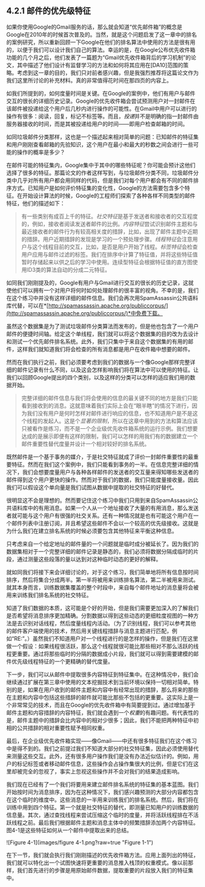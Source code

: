 ## 4.2.1 邮件的优先级特征
如果你使用Google的Gmail服务的话，那么就会知道“优先邮件箱”的概念是Google在2010年的时候首次普及的。当然，就是这个问题启发了这一章中的排名的案例研究，所以重新回顾一下Google在他们的排名算法中使用的方法是很有用的，以便于我们可以设计我们自己的算法。幸运的是，在Google公布优先收件箱功能的几个月之后，他们发表了一篇题为“Gmail优先收件箱背后的学习机制”的论文，其中描述了他们设计有监督学习的方法和如何将其应用在[DA10]范围的策略。考虑到这一章的目的，我们只对前者感兴趣，但是我强烈推荐将这篇论文作为我们这里所讨论的补充材料。真的非常值得花时间在那四页的内容上。  

如我们所提到的，如何度量时间是关键。在Google的案例中，他们有用户与邮件交互的很长的详细历史记录。Google的优先收件箱会尝试预测用户对一封邮件在该邮件被投递给这个用户后几秒内进行操作的可能性。在Gmail中用户可以进行的操作有很多：阅读，回复，标记不标签等。而且，*投递*并不是明确的指一封邮件由服务器接收的时间，而是其被投递给用户的时间——即用户检查邮箱的时间。  

如同垃圾邮件分类那样，这也是一个描述起来相对简单的问题：已知邮件的特征集和用户刚刚查看邮箱的先验知识，这个用户在最小和最大的秒数之间会进行一些可能的操作的概率是多少？  

在邮件可能的特征集内，Google集中于其中的哪些特征呢？你可能会预计这他们选择了很多的特征。那篇论文的作者这样写到，与垃圾邮件分类不同，垃圾邮件分类中几乎对所有用户都会用同样的代码，但是我们对每个用户都会有不同的邮件排序方式。已知用户是如何评价特征集的变化性，Google的方法需要包含多个特征。在开始设计算法的时候，Google的工程师们探索了各种各样不同类型的邮件特征，他们的描述如下：  

> 有一些类别有成百上千的特征。*社交特征*是基于发送者和接收者的交互程度的，例如，接收者阅读发送者邮件的比例。*内容特征*尝试识别邮件主题和与最近接收者的邮件行为有较高相关度的措辞，比如，出现了邮件主题中近期的措辞。用户近期措辞的发现是学习的一个预处理步骤。*线程特征*会注意用户与这个线程目前的交互，比如，是否是用户开始了线程。*标签特征*会检查用户应用与邮件过滤的标签。我们在排序中计算了特征值，并将这些特征值暂时存储起来以供之后的学习中使用。连续型特征会根据特征值的直方图使用ID3类的算法自动的分成二元特征。  

如同我们刚刚提及的，Google有用户与Gmail进行交互的很长的历史记录，这就使他们可以拥有一个对用户将何时如何处理邮件的很丰富的视角。不幸的是，我们在这个练习中并没有这样详细的邮件信息。我们会再次用SpamAssassin公共语料库代替，可以在*[http://spamassassin.apache.org/publiccorpus/](http://spamassassin.apache.org/publiccorpus/)*中免费下载。  

虽然这个数据集是为了测试垃圾邮件分类算法而发布的，但是他也包含了一个用户邮件的便捷时间轴。给定这个单线程，我们就可以将这个数据集的目的改为去设计和测试一个优先邮件排名系统。此外，我们只集中于来自这个数据集的有用的邮件，这样我们就知道我们将会检查的所有消息都是用户在收件箱中想要的邮件。  

然而在我们执行之前，我们必须要考虑到我们的数据与一个像Google那样完整详细的邮件记录有什么不同，以及这会怎样影响我们将在算法中可以使用的特征。让我们以回顾Google提出的四个类别，以及这样的分类可以怎样的适应我们用的数据开始。  

> 完整详细的邮件信息与我们将会使用的信息的最关键不同的地方是我们只能看到接收到的消息。这就意味着我们实际上会在“眼半瞎”的情况下进行，因为我们没有用户是何时怎样对邮件进行响应的信息，也不知道用户是不是这个线程的发起人。这是个*显著的限制*，所以在这章中用到的方法和算法应该只被看作是练习，而不是一个企业级优先收件箱系统的运行示例。我们想要达成的是展示即便有这样的限制，我们可以怎样的用我们有的数据建立一个邮件重要性替代度量并设计一个相对较好的排名系统。  

既然邮件是一个基于事务的媒介，于是社交特征就成了评价一封邮件重要性的最重要特征。然而在我们这个案例中，我们只能看到事务的一半。在信息完整详细的情况下，我们会想要度量用户与各种各样邮件的发送者的交互量来得知哪些发送者的邮件得到这个用户更快的操作。然而对于我们的数据，我们只能度量接收量。因此我们可以假设这个单向量是我们试图从数据中提取的社交特征的好替代。  

很明显这不会是理想的。然而要记住这个练习中我们只用到来自SpamAssassin公共语料库中的有用消息。如果一个人从一个地址接收了大量的有用消息，那么发送者就可能与这个用户有很强的社交关系。还有一种情况就是也有可能这个用户在一个邮件列表中注册订阅，并且希望这些邮件不会以一个较高的优先级接收。这就是为什么我们在建立排名系统的时候必须要包含其他特征来平衡这种信息。  

只考虑来自一个给定地址的邮件量的一个问题就是临时成分被延长了。因为我们的数据集相对于一个完整详细的邮件记录是静态的，我们必须将数据分隔成临时的片段，通过测量这些段落的量以达到对这种临时动态的更好的解释。  

就如同我们将接下来会详细讨论的，对于这个练习，我们简单地将所有信息按时间排序，然后将集合分成两半。第一半将被用来训练排名算法，第二半被用来测试。就其本身而言，训练数据集覆盖的整个时段中，来自每个邮件地址的消息量将会被用来训练我们排名系统的社交特征。  

知道了我们数据的本质，这可能是个好的开始，但是我们需要更加深入的了解我们是否希望将消息排序更加精确。分割数据以得到这些动态的更细粒度视图的一种方法是去识别对话线程，然后度量线程内活动。（为了识别线程，我们可以参考其他的邮件客户端使用的技术，然后用关键线程措辞与消息主题进行匹配，例如“RE:”。）虽然我们不知道用户对一个线程进行的是怎样的操作，但是我们在这里做一个假设：如果线程很活跃，那么这个线程就很可能比那些相对不那么活跃的线程更重要。通过将那些临时的分隔的数据成小片段，我们就可以得到需要建模的邮件优先级线程特征的一个更精确的替代度量。  

下一步，我们可以从邮件中提取很多内容特征到特征集中。在这种情况中，我们会继续通过扩展在第三章中使用的文本挖掘技术到当前环境以保持一切相对简单。特别的是，如果在用户收到的邮件主题和内容中有经常出现的措辞，那么将来的那些在主题和内容中包括这些措辞的邮件就可能比那些不包括的更重要。这实际上是一个非常常见的技术，而且在Google的优先收件箱中有简要提到过。通过增加基于邮件主题和内容措辞的内容特征，我们就会遇到一个*权重*的有趣问题。有代表性的是，邮件主题中的措辞会比内容中的相对少很多；因此，我们不能把两种特征中初相的公共措辞的相对重要性赋予相同权重。  

最后，在企业级优先收件箱实现——像Gmail——中还有很多特征我们在这个练习中是得不到的。我们之前提过我们不知道大部分的社交特征集，因此必须使用替代来测量这些交互。此外，还有很多用户操作我们是没有办法近似估计的。例如，用户的标记标签或者移动邮件信息，这些操作会占操作集很大的比例，但是它们在这里却被完全的忽视了，事实上忽视这些操作并不会对我们的结果造成影响。  

我们现在已经有了一个我们将要用来建立邮件排名系统的特征集的基本蓝图。我们开始按时间为消息排序，因为在这种情况下，我们感兴趣预测的大部分内容都包含在这个临时的维度中。这些消息的一半用来训练我们的排名系统。然后，我们将在训练中用到四个特征。第一个就是社交特征的替代，即测量已知用户的训练数据的信息量。其次，通过查找线程来尝试压缩这个临时的度量，并将活跃线程排在不活跃线程之前。最后我们根据邮件主题和消息主体中的频繁措辞添加两个内容特征。图4-1是这些特征如何从一个邮件中提取出来的总结。

![Figure 4-1](images/figure 4-1.png?raw=true "Figure 1-1")  

在下一节，我们就会执行我们刚刚描述的优先收件箱方法。应用上面列出的特征，我们就可以特化出一个试图快速将更重要的消息推入栈顶的权重模式。像以前那样，我们首先进行的步骤是用原始邮件数据，提取重要的片段放入我们的特征集中。